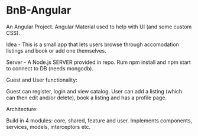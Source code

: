 # BnB-Angular

An Angular Project. Angular Material used to help with UI (and some custom CSS).

Idea - This is a small app that lets users browse through accomodation listings and book or add one themselves.

Server - A Node.js SERVER provided in repo. Rum npm install and npm start to connect to DB (needs mongodb).

Guest and User functionality:

Guest can register, login and view catalog.
User can add a listing (which can then edit and/or delete), book a listing and has a profile page. 

Architecture:

Build in 4 modules: core, shared, feature and user. Implements components, services, models, interceptors etc.
